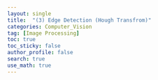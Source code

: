 ```yaml
---
layout: single  
title:  "(3) Edge Detection (Hough Transfrom)"
categories: Computer_Vision
tag: [Image Processing]
toc: true
toc_sticky: false
author_profile: false
search: true
use_math: true
---
```


<br/>

